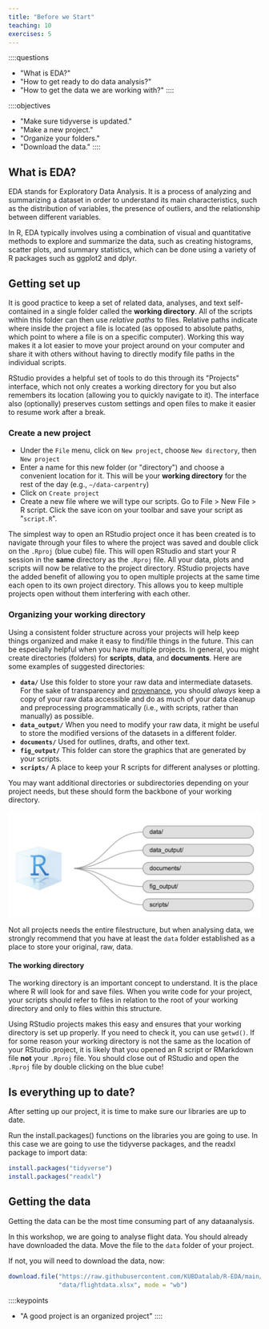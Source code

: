 ```yaml
---
title: "Before we Start"
teaching: 10
exercises: 5
---
```


::::questions
- "What is EDA?"
- "How to get ready to do data analysis?"
- "How to get the data we are working with?"
::::

::::objectives
- "Make sure tidyverse is updated."
- "Make a new project."
- "Organize your folders."
- "Download the data."
::::


## What is EDA?

EDA stands for Exploratory Data Analysis. It is a process of analyzing and summarizing a dataset in order to understand its main characteristics, such as the distribution of variables, the presence of outliers, and the relationship between different variables. 

In R, EDA typically involves using a combination of visual and quantitative methods to explore and summarize the data, such as creating histograms, scatter plots, and summary statistics, which can be done using a variety of R packages such as ggplot2 and dplyr.


## Getting set up

It is good practice to keep a set of related data, analyses, and text
self-contained in a single folder called the **working directory**. All of the
scripts within this folder can then use *relative paths* to files. Relative
paths indicate where inside the project a file is located (as opposed to
absolute paths, which point to where a file is on a specific computer). Working
this way makes it a lot easier to move your project around on your computer and
share it with others without having to directly modify file paths in the
individual scripts.

RStudio provides a helpful set of tools to do this through its "Projects"
interface, which not only creates a working directory for you but also remembers
its location (allowing you to quickly navigate to it). The interface also
(optionally) preserves custom settings and open files to make it easier to
resume work after a break.


### Create a new project

* Under the `File` menu, click on `New project`, choose `New directory`, then
  `New project`
* Enter a name for this new folder (or "directory") and choose a convenient
  location for it. This will be your **working directory** for the rest of the
  day (e.g., `~/data-carpentry`)
* Click on `Create project`
* Create a new file where we will type our scripts. Go to File > New File > R
  script. Click the save icon on your toolbar and save your script as
  "`script.R`".

The simplest way to open an RStudio project once it has been created is to 
navigate through your files to where the project was saved and double
click on the `.Rproj` (blue cube) file. This will open RStudio and start your R
session in the **same** directory as the `.Rproj` file. All your data, plots and
scripts will now be relative to the project directory. RStudio projects have the
added benefit of allowing you to open multiple projects at the same time each
open to its own project directory. This allows you to keep multiple projects
open without them interfering with each other.



### Organizing your working directory

Using a consistent folder structure across your projects will help keep things
organized and make it easy to find/file things in the future. This
can be especially helpful when you have multiple projects. In general, you might
create directories (folders) for **scripts**, **data**, and **documents**. Here
are some examples of suggested directories:

 - **`data/`** Use this folder to store your raw data and intermediate datasets.
   For the sake of transparency and 
   [provenance](https://en.wikipedia.org/wiki/Provenance), you
   should *always* keep a copy of your raw data accessible and do as much of
   your data cleanup and preprocessing programmatically (i.e., with scripts,
   rather than manually) as possible.
 - **`data_output/`** When you need to modify your raw data,
   it might be useful to store the modified versions of the datasets in a
   different folder.
 - **`documents/`** Used for outlines, drafts, and other
   text.
 - **`fig_output/`** This folder can store the graphics that are generated
   by your scripts.
 - **`scripts/`** A place to keep your R scripts for
   different analyses or plotting.

You may want additional directories or subdirectories depending on your project
needs, but these should form the backbone of your working directory.

![Example of a working directory structure](fig/rstudio_project_files.jpeg)

Not all projects needs the entire filestructure, but when analysing data, we 
strongly recommend that you have at least the `data` folder established as a 
place to store your original, raw, data.

#### The working directory

The working directory is an important concept to understand. It is the place
where R will look for and save files. When you write code for your project, your
scripts should refer to files in relation to the root of your working directory
and only to files within this structure.

Using RStudio projects makes this easy and ensures that your working directory
is set up properly. If you need to check it, you can use `getwd()`. If for some
reason your working directory is not the same as the location of your RStudio 
project, it is likely that you opened an R script or RMarkdown file **not** your
`.Rproj` file. You should close out of RStudio and open the `.Rproj` file by 
double clicking on the blue cube! 


## Is everything up to date?

After setting up our project, it is time to make sure our libraries are 
up to date.

Run the install.packages() functions on the libraries you are going to use.
In this case we are going to use the tidyverse packages, and the readxl package
to import data:

``` r
install.packages("tidyverse")
install.packages("readxl")
```

## Getting the data

Getting the data can be the most time consuming part of any dataanalysis.

In this workshop, we are going to analyse flight data. You should already have
downloaded the data. Move the file to the `data` folder of your project.

If not, you will need to download the data, now:

``` r
download.file("https://raw.githubusercontent.com/KUBDatalab/R-EDA/main/data/flightdata.xlsx", 
              "data/flightdata.xlsx", mode = "wb")
```


::::keypoints
- "A good project is an organized project"
::::
